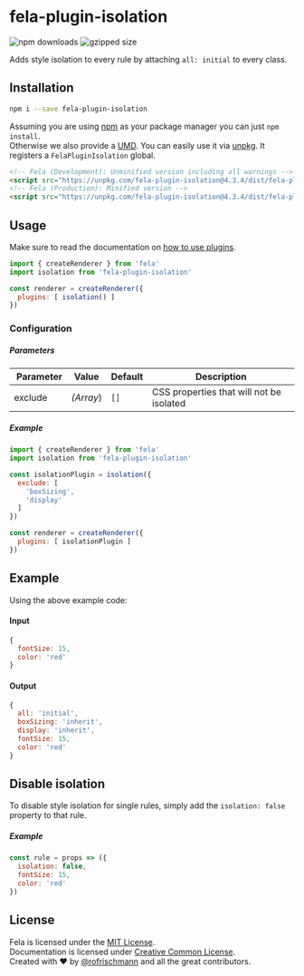 # fela-plugin-isolation


<img alt="npm downloads" src="https://img.shields.io/npm/dm/fela-plugin-isolation.svg">
<img alt="gzipped size" src="https://img.shields.io/badge/gzipped-0.53kb-brightgreen.svg">

Adds style isolation to every rule by attaching `all: initial` to every class.

## Installation
```sh
npm i --save fela-plugin-isolation
```
Assuming you are using [npm](https://www.npmjs.com) as your package manager you can just `npm install`.<br>
Otherwise we also provide a [UMD](https://github.com/umdjs/umd). You can easily use it via [unpkg](https://unpkg.com/). It registers a `FelaPluginIsolation` global.
```HTML
<!-- Fela (Development): Unminified version including all warnings -->
<script src="https://unpkg.com/fela-plugin-isolation@4.3.4/dist/fela-plugin-isolation.js"></script>
<!-- Fela (Production): Minified version -->
<script src="https://unpkg.com/fela-plugin-isolation@4.3.4/dist/fela-plugin-isolation.min.js"></script>
```

## Usage
Make sure to read the documentation on [how to use plugins](http://fela.js.org/docs/advanced/Plugins.html).

```javascript
import { createRenderer } from 'fela'
import isolation from 'fela-plugin-isolation'

const renderer = createRenderer({
  plugins: [ isolation() ]
})
```

### Configuration
##### Parameters
| Parameter | Value | Default | Description |
| --- | --- | --- | --- |
| exclude | *(Array*) | `[]` | CSS properties that will not be isolated |

##### Example
```javascript
import { createRenderer } from 'fela'
import isolation from 'fela-plugin-isolation'

const isolationPlugin = isolation({
  exclude: [
    'boxSizing',
    'display'
  ]
})

const renderer = createRenderer({
  plugins: [ isolationPlugin ]
})
```

## Example
Using the above example code:
#### Input
```javascript
{
  fontSize: 15,
  color: 'red'
}
```
#### Output
```javascript
{
  all: 'initial',
  boxSizing: 'inherit',
  display: 'inherit',
  fontSize: 15,
  color: 'red'
}
```

## Disable isolation
To disable style isolation for single rules, simply add the `isolation: false` property to that rule.

##### Example
```javascript
const rule = props => ({
  isolation: false,
  fontSize: 15,
  color: 'red'
})
```

## License
Fela is licensed under the [MIT License](http://opensource.org/licenses/MIT).<br>
Documentation is licensed under [Creative Common License](http://creativecommons.org/licenses/by/4.0/).<br>
Created with ♥ by [@rofrischmann](http://rofrischmann.de) and all the great contributors.
